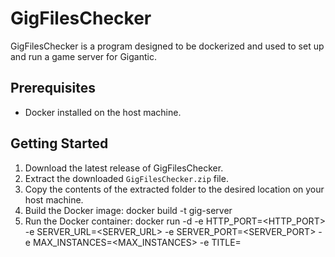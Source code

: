 # GigFilesChecker

GigFilesChecker is a program designed to be dockerized and used to set up and run a game server for Gigantic.

## Prerequisites
- Docker installed on the host machine.

## Getting Started
1. Download the latest release of GigFilesChecker.
2. Extract the downloaded `GigFilesChecker.zip` file.
3. Copy the contents of the extracted folder to the desired location on your host machine.
4. Build the Docker image:
docker build -t gig-server
5. Run the Docker container:
docker run -d
-e HTTP_PORT=<HTTP_PORT>
-e SERVER_URL=<SERVER_URL>
-e SERVER_PORT=<SERVER_PORT>
-e MAX_INSTANCES=<MAX_INSTANCES>
-e TITLE=<TITLE>
-e API_KEY=<API_KEY>
-v /GiganticHost:/volume/gigantic
--name gig-server gig-server
  
Replace the `<HTTP_PORT>`, `<SERVER_URL>`, `<SERVER_PORT>`, `<MAX_INSTANCES>`, `<TITLE>`, and `<API_KEY>` placeholders with the appropriate values.

This command will:
- Start the Docker container in detached mode (`-d` flag).
- Set the required environment variables.
- Mount the host folder with the game at `/GiganticHost` to the Docker volume `/volume/gigantic`.
- Assign the name `gig-files-checker` to the Docker container.

6. Access the game server:
The game server will be accessible at the specified `SERVER_URL` and `SERVER_PORT` in the environment variables.
## License
This project is licensed under the [MIT License](LICENSE).
  
Please note that you should update the instructions further based on the specific requirements and structure of your project, including any additional configuration or setup steps necessary for running the GigFilesChecker program.
